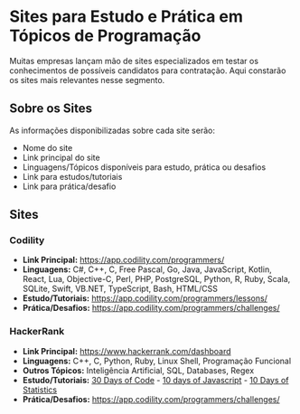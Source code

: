 # Sites para Estudo e Prática em Tópicos de Programação
Muitas empresas lançam mão de sites especializados em testar os conhecimentos de possíveis candidatos para contratação. Aqui constarão os sites mais relevantes nesse segmento.

## Sobre os Sites
As informações disponibilizadas sobre cada site serão:
- Nome do site
- Link principal do site
- Linguagens/Tópicos disponíveis para estudo, prática ou desafios
- Link para estudos/tutoriais
- Link para prática/desafio

## Sites

### Codility

- **Link Principal:** https://app.codility.com/programmers/
- **Linguagens:** C#, C++, C, Free Pascal, Go, Java, JavaScript, Kotlin, React, Lua, Objective-C, Perl, PHP, PostgreSQL, Python, R, Ruby, Scala, SQLite, Swift, VB.NET, TypeScript, Bash, HTML/CSS
- **Estudo/Tutoriais:** https://app.codility.com/programmers/lessons/
- **Prática/Desafios:** https://app.codility.com/programmers/challenges/

### HackerRank

- **Link Principal:** https://www.hackerrank.com/dashboard
- **Linguagens:** C++, C, Python, Ruby, Linux Shell, Programação Funcional
- **Outros Tópicos:** Inteligência Artificial, SQL, Databases, Regex
- **Estudo/Tutoriais:** [30 Days of Code](https://www.hackerrank.com/domains/tutorials/30-days-of-code) - [10 days of Javascript](https://www.hackerrank.com/domains/tutorials/10-days-of-javascript) - [10 Days of Statistics](https://www.hackerrank.com/domains/tutorials/10-days-of-statistics)
- **Prática/Desafios:** https://app.codility.com/programmers/challenges/
